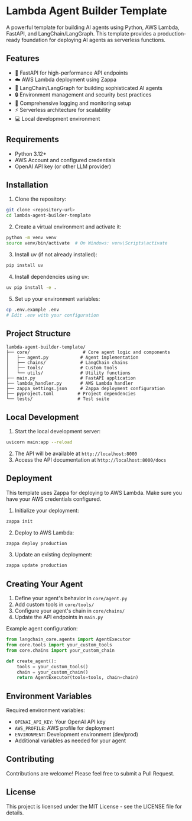 # Lambda Agent Builder Template

A powerful template for building AI agents using Python, AWS Lambda, FastAPI, and LangChain/LangGraph. This template provides a production-ready foundation for deploying AI agents as serverless functions.

## Features

- 🚀 FastAPI for high-performance API endpoints
- ☁️ AWS Lambda deployment using Zappa
- 🤖 LangChain/LangGraph for building sophisticated AI agents
- 🔒 Environment management and security best practices
- 📝 Comprehensive logging and monitoring setup
- ⚡ Serverless architecture for scalability
- 💻 Local development environment

## Requirements

- Python 3.12+
- AWS Account and configured credentials
- OpenAI API key (or other LLM provider)

## Installation

1. Clone the repository:

```bash
git clone <repository-url>
cd lambda-agent-builder-template
```

2. Create a virtual environment and activate it:

```bash
python -m venv venv
source venv/bin/activate  # On Windows: venv\Scripts\activate
```

3. Install uv (if not already installed):

```bash
pip install uv
```

4. Install dependencies using uv:

```bash
uv pip install -e .
```

5. Set up your environment variables:

```bash
cp .env.example .env
# Edit .env with your configuration
```

## Project Structure

```
lambda-agent-builder-template/
├── core/                    # Core agent logic and components
│   ├── agent.py            # Agent implementation
│   ├── chains/             # LangChain chains
│   ├── tools/              # Custom tools
│   └── utils/              # Utility functions
├── main.py                 # FastAPI application
├── lambda_handler.py       # AWS Lambda handler
├── zappa_settings.json     # Zappa deployment configuration
├── pyproject.toml         # Project dependencies
└── tests/                 # Test suite
```

## Local Development

1. Start the local development server:

```bash
uvicorn main:app --reload
```

2. The API will be available at `http://localhost:8000`
3. Access the API documentation at `http://localhost:8000/docs`

## Deployment

This template uses Zappa for deploying to AWS Lambda. Make sure you have your AWS credentials configured.

1. Initialize your deployment:

```bash
zappa init
```

2. Deploy to AWS Lambda:

```bash
zappa deploy production
```

3. Update an existing deployment:

```bash
zappa update production
```

## Creating Your Agent

1. Define your agent's behavior in `core/agent.py`
2. Add custom tools in `core/tools/`
3. Configure your agent's chain in `core/chains/`
4. Update the API endpoints in `main.py`

Example agent configuration:

```python
from langchain_core.agents import AgentExecutor
from core.tools import your_custom_tools
from core.chains import your_custom_chain

def create_agent():
    tools = your_custom_tools()
    chain = your_custom_chain()
    return AgentExecutor(tools=tools, chain=chain)
```

## Environment Variables

Required environment variables:

- `OPENAI_API_KEY`: Your OpenAI API key
- `AWS_PROFILE`: AWS profile for deployment
- `ENVIRONMENT`: Development environment (dev/prod)
- Additional variables as needed for your agent

## Contributing

Contributions are welcome! Please feel free to submit a Pull Request.

## License

This project is licensed under the MIT License - see the LICENSE file for details.
